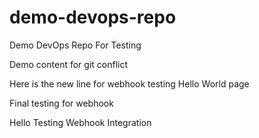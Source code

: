 # demo-devops-repo
Demo DevOps Repo For Testing

Demo content for git conflict

Here is the new line for webhook testing
Hello World page 

Final testing for webhook

Hello Testing Webhook Integration
